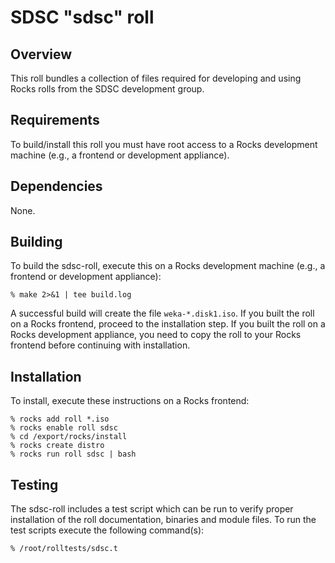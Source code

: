 # SDSC "sdsc" roll

## Overview

This roll bundles a collection of files required for developing and using
Rocks rolls from the SDSC development group.

## Requirements

To build/install this roll you must have root access to a Rocks development
machine (e.g., a frontend or development appliance).


## Dependencies

None.


## Building

To build the sdsc-roll, execute this on a Rocks development
machine (e.g., a frontend or development appliance):

```shell
% make 2>&1 | tee build.log
```

A successful build will create the file `weka-*.disk1.iso`.  If you built the
roll on a Rocks frontend, proceed to the installation step. If you built the
roll on a Rocks development appliance, you need to copy the roll to your Rocks
frontend before continuing with installation.


## Installation

To install, execute these instructions on a Rocks frontend:

```shell
% rocks add roll *.iso
% rocks enable roll sdsc
% cd /export/rocks/install
% rocks create distro
% rocks run roll sdsc | bash
```


## Testing

The sdsc-roll includes a test script which can be run to verify proper
installation of the roll documentation, binaries and module files. To
run the test scripts execute the following command(s):

```shell
% /root/rolltests/sdsc.t 
```
